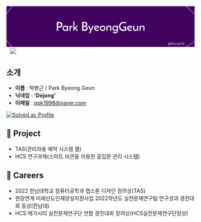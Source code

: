 <img src = "./bk_bg.png">

<a href="https://instagram.com/b_geuni">
    <img 
        src="http://img.shields.io/badge/-Instagram-pink?style=flat&logo=Instagram&link=https://instagram.com/b_geuni/"
        style="height : auto; margin-left : 10px; margin-right : 10px;"/>
</a>

## **소개**
- **이름** : 박병근 / Park Byeong Geun
- **닉네임** : **'Dejong'**
- **이메일** : ppk1998@naver.com

[![Solved.ac Profile](http://mazassumnida.wtf/api/generate_badge?boj=ppk0320)](https://solved.ac/ppk0320)

## **👤 Project**
- TAS(관리자용 예약 시스템 웹)
- HCS 연구과제(스마트 비콘을 이용한 출입문 관리 시스템)

## **📖 Careers**
- 2022 한남대학교 컴퓨터공학과 캡스톤 디자인 장려상(TAS)
- 현장연계 미래선도인재양성지원사업 2022학년도 실전문제연구팀 연구성과 경진대회 동상(한남대)
- HCS 메가시티 실전문제연구단 연합 경진대회 장려상(HCS실전문제연구단장상)


